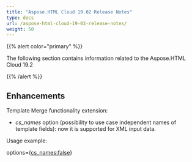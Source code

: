 ```yaml
---
title: "Aspose.HTML Cloud 19.02 Release Notes"
type: docs
url: /aspose-html-cloud-19-02-release-notes/
weight: 50
---
```


{{% alert color="primary" %}} 

The following section contains information related to the Aspose.HTML Cloud 19.2

{{% /alert %}} 


## **Enhancements**
Template Merge functionality extension: 

- *cs_names* option (possibility to use case independent names of template fields): now it is supported for XML input data.

Usage example:

options={[cs_names:false](http://cs_namesfalse)}


